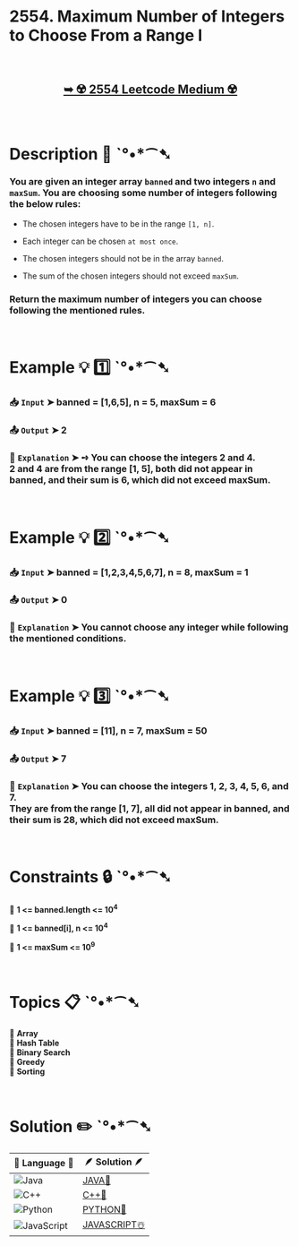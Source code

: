 # 2554. Maximum Number of Integers to Choose From a Range I

</br>

<h2 align="center"> 

<a href="https://leetcode.com/problems/maximum-number-of-integers-to-choose-from-a-range-i/?envType=daily-question&envId=2024-12-06"><strong>➥ ☢️ 2554 Leetcode Medium ☢️ </strong></a>
</h2>

</br>

# Description 📜 ˋ°•*⁀➷

### You are given an integer array `banned` and two integers `n` and `maxSum`. You are choosing some number of integers following the below rules:

- The chosen integers have to be in the range `[1, n]`.

- Each integer can be chosen `at most once`.

- The chosen integers should not be in the array `banned`.

- The sum of the chosen integers should not exceed `maxSum`.

### Return the maximum number of integers you can choose following the mentioned rules.

</br>

# Example 💡 1️⃣ ˋ°•*⁀➷

  ### 📥 `Input`  ➤ banned = [1,6,5], n = 5, maxSum = 6

  ### 📤 `Output`  ➤ 2

  ### 🔦 `Explanation`  ➤ ➺ You can choose the integers 2 and 4.</br> 2 and 4 are from the range [1, 5], both did not appear in banned, and their sum is 6, which did not exceed maxSum.

</br>

# Example 💡 2️⃣ ˋ°•*⁀➷

  ### 📥 `Input` ➤  banned = [1,2,3,4,5,6,7], n = 8, maxSum = 1

  ### 📤 `Output`  ➤ 0

  ### 🔦 `Explanation` ➤ You cannot choose any integer while following the mentioned conditions.

</br>

# Example 💡 3️⃣ ˋ°•*⁀➷

  ### 📥 `Input` ➤  banned = [11], n = 7, maxSum = 50

  ### 📤 `Output`  ➤ 7

  ### 🔦 `Explanation`  ➤ You can choose the integers 1, 2, 3, 4, 5, 6, and 7.</br> They are from the range [1, 7], all did not appear in banned, and their sum is 28, which did not exceed maxSum.

</br>

# Constraints 🔒 ˋ°•*⁀➷

🔹 **1 <= banned.length <= 10<sup>4</sup>** </br>

🔹 **1 <= banned[i], n <= 10<sup>4</sup>** </br>

🔹 **1 <= maxSum <= 10<sup>9</sup>** </br>

</br>

# Topics 📋 ˋ°•*⁀➷

🔸 **Array**  </br>
🔸 **Hash Table**  </br>
🔸 **Binary Search**  </br>
🔸 **Greedy**  </br>
🔸 **Sorting**  </br>

</br>

# Solution ✏️ ˋ°•*⁀➷

| 📒 Language 📒  | 🪶 Solution 🪶 |
| ------------- | ------------- |
|  ![Java](https://img.shields.io/badge/java-%23ED8B00.svg?style=for-the-badge&logo=openjdk&logoColor=white)  | [JAVA🍁]() |
|  ![C++](https://img.shields.io/badge/c++-%2300599C.svg?style=for-the-badge&logo=c%2B%2B&logoColor=white)  | [C++🎲]()  |
|  ![Python](https://img.shields.io/badge/python-3670A0?style=for-the-badge&logo=python&logoColor=ffdd54)    | [PYTHON🍰]() |
| ![JavaScript](https://img.shields.io/badge/javascript-%23323330.svg?style=for-the-badge&logo=javascript&logoColor=%23F7DF1E)   | [JAVASCRIPT☃️]() |

